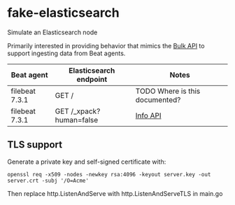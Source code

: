 # fake-elasticsearch

Simulate an Elasticsearch node

Primarily interested in providing behavior that mimics the [Bulk API](https://www.elastic.co/guide/en/elasticsearch/reference/current/docs-bulk.html) to support ingesting data from Beat agents.

| Beat agent | Elasticsearch endpoint | Notes |
| ---------- | ---------------------- | ----- |
| filebeat 7.3.1 | GET / | TODO Where is this documented? |
| filebeat 7.3.1 | GET /_xpack?human=false | [Info API](https://www.elastic.co/guide/en/elasticsearch/reference/current/info-api.html) |

## TLS support

Generate a private key and self-signed certificate with:

`openssl req -x509 -nodes -newkey rsa:4096 -keyout server.key -out server.crt -subj '/O=Acme'`

Then replace http.ListenAndServe with http.ListenAndServeTLS in main.go
